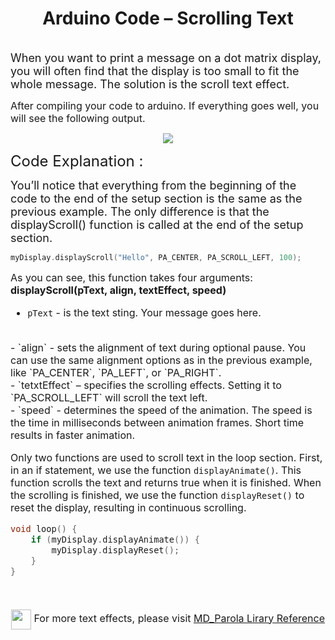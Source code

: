 <h1 align="center"> Arduino Code – Scrolling Text </h1>
</br>
<font size="4">When you want to print a message on a dot matrix display, you will often find that the display is too small to fit the whole message. The solution is the scroll text effect.</font>

<font size="3"> After compiling your code to arduino. If everything goes well, you will see the following output.</font>

<p align="center"><img align="center" src="https://lastminuteengineers.b-cdn.net/wp-content/uploads/arduino/MAX7219-LED-Display-Arduino-Scrolling-Output.gif"></p>

<font size="5">Code Explanation :</font>

<font size="4"> You’ll notice that everything from the beginning of the code to the end of the setup section is the same as the previous example. The only difference is that the displayScroll() function is called at the end of the setup section. </font>

```c++
myDisplay.displayScroll("Hello", PA_CENTER, PA_SCROLL_LEFT, 100);
```
<font size="3">As you can see, this function takes four arguments: **displayScroll(pText, align, textEffect, speed)**

- `pText`  - is the  text sting. Your message goes here.
<br>
- `align` - sets the alignment of text during optional pause. You can use the same alignment options as in the previous example, like `PA_CENTER`, `PA_LEFT`, or `PA_RIGHT`.
<br>
- `tetxtEffect` – specifies the scrolling effects. Setting it to `PA_SCROLL_LEFT` will scroll the text left.
<br>
- `speed` - determines the speed of the animation. The speed is the time in milliseconds between animation frames. Short time results in faster animation.

Only two functions are used to scroll text in the loop section. First, in an if statement, we use the function `displayAnimate()`. This function scrolls the text and returns true when it is finished. When the scrolling is finished, we use the function `displayReset()` to reset the display, resulting in continuous scrolling.

```c++
void loop() {
	if (myDisplay.displayAnimate()) {
		myDisplay.displayReset();
	}
}
```
<br>
<p align="center"><img height="32" width="32"  align="center" src="https://img.icons8.com/office/40/null/info--v1.png"/>
For more text effects, please visit <a align="center" href="https://majicdesigns.github.io/MD_Parola/class_m_d___parola.html">MD_Parola Lirary Reference</a>
</p>
